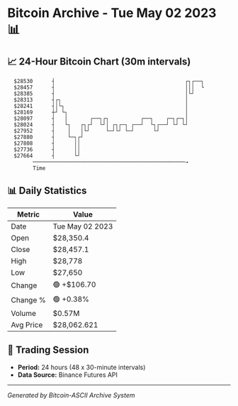 # Bitcoin Archive - Tue May 02 2023 📊

## 📈 24-Hour Bitcoin Chart (30m intervals)

```
  $28530      ┤                                         ┌┐┌──┐ 
  $28457      ┤                                         │││  └ 
  $28385      ┤                                         │└┘    
  $28313      ┤┌┐                                       │      
  $28241      ┤│└┐                                      │      
  $28169      ┼┘ └┐                                     │      
  $28097      ┤   │       ┌──┐┌┐          ┌──┐    ┌─┐┌─┐│      
  $28024      ┤   └┐   ┌┐┌┘  └┘│ ┌┐┌─┐ ┌──┘  └┐┌──┘ └┘ └┘      
  $27952      ┤    │   │└┘     └─┘└┘ └─┘      └┘               
  $27880      ┤    └─┐┌┘                                       
  $27808      ┤      ││                                        
  $27736      ┤      ││                                        
  $27664      ┤      └┘                                        
        ────────────────────────────────────────────────→
        Time
```

## 📊 Daily Statistics

| Metric | Value |
|--------|-------|
| Date | Tue May 02 2023 |
| Open | $28,350.4 |
| Close | $28,457.1 |
| High | $28,778 |
| Low | $27,650 |
| Change | 🟢 +$106.70 |
| Change % | 🟢 +0.38% |
| Volume | $0.57M |
| Avg Price | $28,062.621 |

## 📅 Trading Session

- **Period:** 24 hours (48 x 30-minute intervals)
- **Data Source:** Binance Futures API

---
*Generated by Bitcoin-ASCII Archive System*
